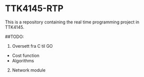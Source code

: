# TTK4145-RTP
This is a repository containing the real time programming project in TTK4145.

##TODO:
1. Oversett fra C til GO
  * Cost function
  * Algorithms
2. Network module
